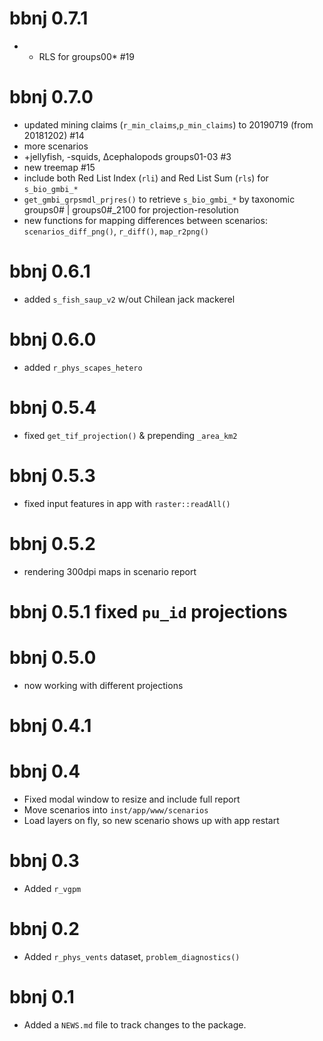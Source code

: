 # bbnj 0.7.1

* + RLS for groups00* #19

# bbnj 0.7.0

* updated mining claims (`r_min_claims`,`p_min_claims`) to 20190719 (from 20181202) #14
* more scenarios
* +jellyfish, -squids, ∆cephalopods groups01-03 #3
* new treemap #15
* include both Red List Index (`rli`) and Red List Sum (`rls`) for `s_bio_gmbi_*`
* `get_gmbi_grpsmdl_prjres()` to retrieve `s_bio_gmbi_*` by taxonomic groups0# | groups0#_2100 for projection-resolution
* new functions for mapping differences between scenarios: `scenarios_diff_png()`, `r_diff()`, 
`map_r2png()`

# bbnj 0.6.1

* added `s_fish_saup_v2` w/out Chilean jack mackerel

# bbnj 0.6.0

* added `r_phys_scapes_hetero`

# bbnj 0.5.4

* fixed `get_tif_projection()` & prepending `_area_km2`

# bbnj 0.5.3

* fixed input features in app with `raster::readAll()`

# bbnj 0.5.2

* rendering 300dpi maps in scenario report

# bbnj 0.5.1 fixed `pu_id` projections

# bbnj 0.5.0

* now working with different projections

# bbnj 0.4.1

# bbnj 0.4

* Fixed modal window to resize and include full report
* Move scenarios into `inst/app/www/scenarios`
* Load layers on fly, so new scenario shows up with app restart

# bbnj 0.3

* Added `r_vgpm`

# bbnj 0.2

* Added `r_phys_vents` dataset, `problem_diagnostics()`

# bbnj 0.1

* Added a `NEWS.md` file to track changes to the package.
